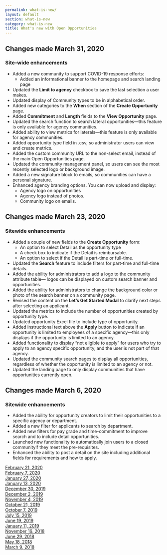 ```yaml
---
permalink: what-is-new/
layout: default
section: what-is-new
category: what-is-new
title: What's new with Open Opportunities
---
```


## Changes made March 31, 2020
### Site-wide enhancements

* Added a new community to support COVID-19 response efforts:
  * Added an informational banner to the homepage and search landing page
* Updated the **Limit to agency** checkbox to save the last selection a user makes.
* Updated display of Community types to be in alphabetical order.
* Added new categories to the **When** section of the **Create Opportunity** page. 
* Added **Commitment** and **Length** fields to the **View Opportunity** page.
* Updated the search function to search lateral opportunities—this feature is only available for agency communities.
* Added ability to view metrics for laterals—this feature is only available for agency communities.
* Added opportunity type field in .csv, so administrator users can view and create metrics.
* Added the custom community URL to the non-select email, instead of the main Open Opportunities page.
* Updated the community management panel, so users can see the most recently selected logo or background image.
* Added a new signature block to emails, so communities can have a personal signature.
* Enhanced agency branding options. You can now upload and display:
  * Agency logo on opportunities
  * Agency logo instead of photos.
  * Community logo on emails.


## Changes made March 23, 2020
### Sitewide enhancements

* Added a couple of new fields to the **Create Opportunity** form:
  * An option to select Detail as the opportunity type
  * A check box to indicate if the Detail is reimbursable. 
  * An option to select if the Detail is part-time or full-time.
* Updated the **Search** feature to include filters for part-time and full-time details.
* Added the ability for administrators to add a logo to the community attribute table— logos can be displayed on custom search banner and opportunities.
* Added the ability for administrators to change the background color or photo of the search banner on a community page.
* Revised the content on the **Let’s Get Started Modal** to clarify next steps after selecting an applicant.
* Updated the metrics to include the number of opportunities created by opportunity type.
* Updated opportunity Excel file to include type of opportunity.
* Added instructional text above the **Apply** button to indicate if an opportunity is limited to employees of a specific agency—this only displays if the opportunity is limited to an agency.
* Added functionality to display “not eligible to apply” for users who try to apply to an agency specific opportunity, and the user is not part of that agency.  
* Updated the community search pages to display all opportunities, regardless of whether the opportunity is limited to an agency or not.
* Updated the landing page to only display communities that have opportunities currently open.

## Changes made March 6, 2020
### Sitewide enhancements

* Added the ability for opportunity creators to limit their opportunities to a specific agency or department.
* Added a new filter for applicants to search by department.
* Added new filters for pay grade and time-commitment to improve search and to include detail opportunities.
* Launched new functionality to automatically join users to a closed communityif they meet the pre-requisites.
* Enhanced the ability to post a detail on the site including additional fields for requirements and how to apply.

[February 21, 2020](feb-21-2020)  
[February 7, 2020](feb-07-2020/)  
[January 27, 2020](jan-27-2020/)  
[January 13, 2020](jan-13-2020/)  
[December 30, 2019](dec-30-2019/)  
[December 2, 2019](dec-02-2019/)  
[November 4, 2019](nov-04-2019/)  
[October 21, 2019](oct-21-2019/)  
[October 7, 2019](oct-07-2019/)  
[July 15, 2019](jul-15-2019/)  
[June 19, 2019](june-19-2019/)  
[January 11, 2019](jan-11-2019/)  
[November 16, 2018](nov-16-2018/)  
[June 29, 2018](june-29-2018/)  
[May 18, 2018](may-18-2018/)  
[March 9, 2018](mar-09-2018/)  
